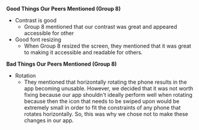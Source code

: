 **Good Things Our Peers Mentioned (Group 8)**
- Contrast is good
  - Group 8 mentioned that our contrast was great and appeared accessible for other
- Good font resizing
  - When Group 8 resized the screen, they mentioned that it was great to making it accessible and readable for others.

**Bad Things Our Peers Mentioned (Group 8)**
- Rotation 
  - They mentioned that horizontally rotating the phone results in the app becoming unusable. However, we decided that it was not worth fixing because our app shouldn't ideally perform well when rotating because then the icon that needs to be swiped upon would be extremely small in order to fit the constraints of any phone that rotates horizontally. So, this was why we chose not to make these changes in our app. 
